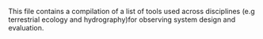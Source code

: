 
This file contains a compilation of a list of tools used across disciplines (e.g terrestrial ecology and hydrography)for observing system design and evaluation.
